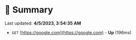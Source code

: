 # 📖 Summary
Last updated: **4/5/2023, 3:54:35 AM**

- `GET` [https://google.com](https://google.com) - **Up** (196ms)
